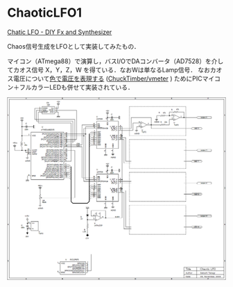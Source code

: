 # ChaoticLFO1

[Chatic LFO - DIY Fx and Synthesizer](https://scrapbox.io/diyfx/Chatic_LFO)

Chaos信号生成をLFOとして実装してみたもの．

マイコン（ATmega88）で演算し，バスI/OでDAコンバータ（AD7528）を介してカオス信号 X，Y，Z，W を得ている．なおWは単なるLamp信号．
なおカオス電圧について[色で電圧を表現する](https://scrapbox.io/diyfx/%E8%89%B2%E3%81%A7%E9%9B%BB%E5%9C%A7%E3%82%92%E8%A1%A8%E7%8F%BE%E3%81%99%E3%82%8B) ([ChuckTimber/vmeter](https://github.com/ChuckTimber/vmeter)
) ためにPICマイコン＋フルカラーLEDも併せて実装されている．


!['schematics'](chaos.png)
